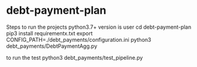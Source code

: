 # debt-payment-plan

Steps to run the projects
python3.7+ version is user
cd debt-payment-plan
pip3 install requirementx.txt
export CONFIG_PATH=./debt_payments/configuration.ini
python3 debt_payments/DebtPaymentAgg.py 

to run the test
python3 debt_payments/test_pipeline.py 

